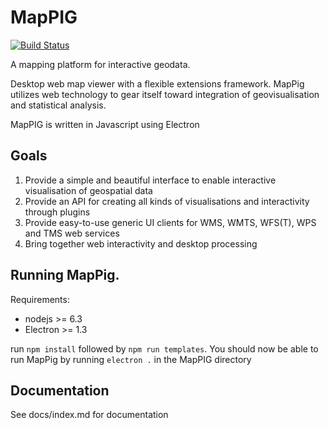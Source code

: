 # MapPIG
[![Build Status](https://travis-ci.org/JamesRamm/MapPIG.svg?branch=master)](https://travis-ci.org/JamesRamm/MapPIG) 

A mapping platform for interactive geodata.

Desktop web map viewer with a flexible extensions framework. MapPig utilizes web technology to gear itself toward integration of geovisualisation and statistical analysis. 

MapPIG is written in Javascript using Electron

## Goals
1. Provide a simple and beautiful interface to enable interactive visualisation of geospatial data
2. Provide an API for creating all kinds of visualisations and interactivity through plugins
3. Provide easy-to-use generic UI clients for WMS, WMTS, WFS(T), WPS and TMS web services
4. Bring together web interactivity and desktop processing

## Running MapPig.

Requirements:

- nodejs >= 6.3
- Electron >= 1.3

run `npm install` followed by `npm run templates`. 
You should now be able to run MapPig by running `electron .` in the MapPIG directory

## Documentation

See docs/index.md for documentation